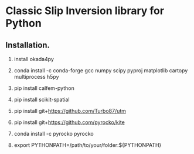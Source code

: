 # Classic Slip Inversion library for Python

## Installation.

1. install okada4py

2. conda install -c conda-forge gcc numpy scipy pyproj matplotlib cartopy multiprocess h5py

3. pip install calfem-python

4. pip install scikit-spatial

5. pip install git+https://github.com/Turbo87/utm
   
6. pip install git+https://github.com/pyrocko/kite

7. conda install -c pyrocko pyrocko

8. export PYTHONPATH=/path/to/your/folder:${PYTHONPATH}

